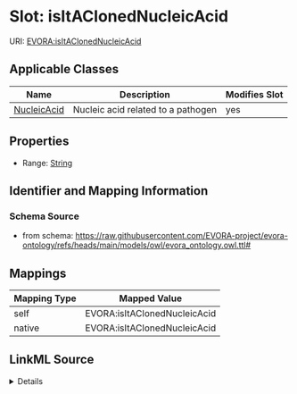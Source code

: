 

# Slot: isItAClonedNucleicAcid



URI: [EVORA:isItAClonedNucleicAcid](https://raw.githubusercontent.com/EVORA-project/evora-ontology/refs/heads/main/models/owl/evora_ontology.owl.ttl#isItAClonedNucleicAcid)



<!-- no inheritance hierarchy -->





## Applicable Classes

| Name | Description | Modifies Slot |
| --- | --- | --- |
| [NucleicAcid](NucleicAcid.md) | Nucleic acid related to a pathogen |  yes  |







## Properties

* Range: [String](String.md)





## Identifier and Mapping Information







### Schema Source


* from schema: https://raw.githubusercontent.com/EVORA-project/evora-ontology/refs/heads/main/models/owl/evora_ontology.owl.ttl#




## Mappings

| Mapping Type | Mapped Value |
| ---  | ---  |
| self | EVORA:isItAClonedNucleicAcid |
| native | EVORA:isItAClonedNucleicAcid |




## LinkML Source

<details>
```yaml
name: isItAClonedNucleicAcid
from_schema: https://raw.githubusercontent.com/EVORA-project/evora-ontology/refs/heads/main/models/owl/evora_ontology.owl.ttl#
rank: 1000
alias: isItAClonedNucleicAcid
domain_of:
- Nucleic Acid
range: string

```
</details>
